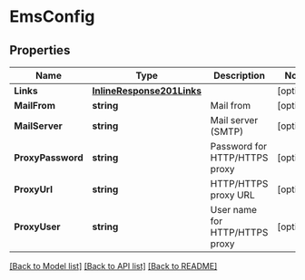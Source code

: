 # EmsConfig

## Properties

Name | Type | Description | Notes
------------ | ------------- | ------------- | -------------
**Links** | [**InlineResponse201Links**](inline_response_201__links.md) |  | [optional] 
**MailFrom** | **string** | Mail from | [optional] 
**MailServer** | **string** | Mail server (SMTP) | [optional] 
**ProxyPassword** | **string** | Password for HTTP/HTTPS proxy | [optional] 
**ProxyUrl** | **string** | HTTP/HTTPS proxy URL | [optional] 
**ProxyUser** | **string** | User name for HTTP/HTTPS proxy | [optional] 

[[Back to Model list]](../README.md#documentation-for-models) [[Back to API list]](../README.md#documentation-for-api-endpoints) [[Back to README]](../README.md)


